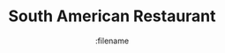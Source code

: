 ---
title: "South American Restaurant"
description: "private party"
date: :filename
draft: false
---